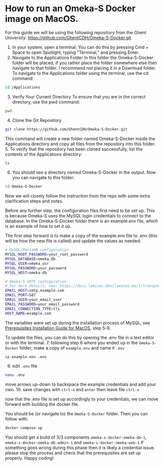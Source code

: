 # How to run an Omeka-S Docker image on MacOS.
For this guide we will be using the following repository from the Ghent University: https://github.com/GhentCDH/Omeka-S-Docker.git

1. In your system, open a terminal. You can do this by pressing Cmd + Space to open Spotlight, typing "Terminal," and pressing Enter.
2. Navigate to the Applications Folder
In this folder the Omeka-S-Docker folder will be placed, if you rather place the folder somewhere else then navigate to that folder. I recommend not placing it in a Download folder.
To navigate to the Applications folder using the terminal, use the cd command:
```bash
cd /Applications
```

3. Verify Your Current Directory
To ensure that you are in the correct directory, use the pwd command:
```bash
pwd
```

4. Clone the Git Repository
```bash
git clone https://github.com/GhentCDH/Omeka-S-Docker.git
```
This command will create a new folder named Omeka-S-Docker inside the Applications directory and copy all files from the repository into this folder.
5. To verify that the repository has been cloned successfully, list the contents of the Applications directory:
```bash
ls
```
6. You should see a directory named Omeka-S-Docker in the output. Now you can navigate to this folder:
```bash
cd Omeka-S-Docker
```
Now we will closely follow the instruction from the repo with some extra clarification steps and notes.

Before any further step, the configuration files first need to be set up. This is because Omeka-S uses the MySQL login credentials to connect to the database. In the Omeka-S-Docker folder there is an example.env file, which is an example of how to set it up. 

The first step forward is to make a copy of the example.env file to .env (this will be how the new file is called) and update the values as needed:
```bash
# MySQL/MariaDB configuration
MYSQL_ROOT_PASSWORD=your_root_password
MYSQL_DATABASE=omeka_db
MYSQL_USER=omeka_usr
MYSQL_PASSWORD=your_password
MYSQL_HOST=omeka-db

# Omeka-S SMTP configuration
# For more details, see: https://docs.laminas.dev/laminas-mail/transport/smtp-options/
EMAIL_HOST=smtp.example.com
EMAIL_PORT=587
EMAIL_USER=your_email_user
EMAIL_PASSWORD=your_email_password
EMAIL_CONNECTION_TYPE=tls
HOST_NAME=example.com
```
The variables were set up during the installation process of MySQL, see [Prerequisites Installation Guide for MacOS](macos.md), step 5-8.

To update the files, you can do this by opening the .env file in a text editor or with the terminal.
7. following step 6 where you ended up in the `Omeka-S-Docker` folder;
make a copy of `example.env` and name it `.env`
```bash
cp example.env .env
```
9. edit `.env` file
```bash
nano .env
```
move arrows up-down to backspace the example credentials and add your own.
10. save changes with `ctrl-o` and `enter` then leave file `ctrl-x`

now that the .env file is set up accordingly to your credentials, we can move forward with building the docker file.

You should be (or navigate to) the `Omeka-S-Docker` folder.
Then you can follow with:
```bash
docker compose up
```
You should get a build of 3/3 components `omeka-s-docker-omeka-db-1`, `omeka-s-docker-omeka-db-admin-1` and `omeka-s-docker-omeka-web-1`
If something goes wrong during this phase then it is likely a credential issue. please stop the process and check that the prerequisites are set up properly.
Happy coding!
